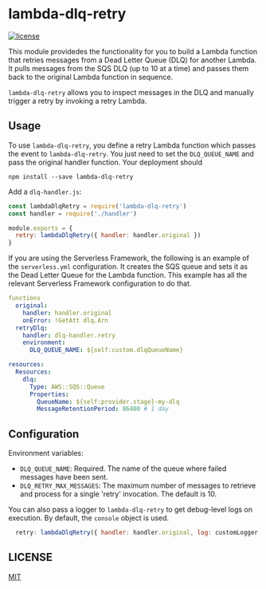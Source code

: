 # lambda-dlq-retry

[![license](https://img.shields.io/npm/l/lambda-dlq-retry.svg)](./LICENSE)

This module providedes the functionality for you to build a Lambda function that retries messages from a Dead Letter Queue (DLQ) for another Lambda. It pulls messages from the SQS DLQ (up to 10 at a time) and passes them back to the original Lambda function in sequence.

`lambda-dlq-retry` allows you to inspect messages in the DLQ and manually trigger a retry by invoking a retry Lambda.


## Usage

To use `lambda-dlq-retry`, you define a retry Lambda function which passes the event to `lambda-dlq-retry`. You just need to set the `DLQ_QUEUE_NAME` and pass the original handler function. Your deployment should

```
npm install --save lambda-dlq-retry
```

Add a `dlq-handler.js`:

```javascript
const lambdaDlqRetry = require('lambda-dlq-retry')
const handler = require('./handler')

module.exports = {
  retry: lambdaDlqRetry({ handler: handler.original })
}
```

If you are using the Serverless Framework, the following is an example of the `serverless.yml` configuration. It creates the SQS queue and sets it as the Dead Letter Queue for the Lambda function. This example has all the relevant Serverless Framework configuration to do that.

```yaml
functions
  original:
    handler: handler.original
    onError: !GetAtt dlq.Arn
  retryDlq:
    handler: dlq-handler.retry
    environment:
      DLQ_QUEUE_NAME: ${self:custom.dlqQueueName}

resources:
  Resources:
    dlq:
      Type: AWS::SQS::Queue
      Properties:
        QueueName: ${self:provider.stage}-my-dlq
        MessageRetentionPeriod: 86400 # 1 day
```

## Configuration

Environment variables:

- `DLQ_QUEUE_NAME`: Required. The name of the queue where failed messages have been sent.
- `DLQ_RETRY_MAX_MESSAGES`: The maximum number of messages to retrieve and process for a single 'retry' invocation. The default is 10.

You can also pass a logger to `lambda-dlq-retry` to get debug-level logs on execution. By default, the `console` object is used.

```javascript
  retry: lambdaDlqRetry({ handler: handler.original, log: customLogger })
```

## LICENSE

[MIT](./LICENSE)

